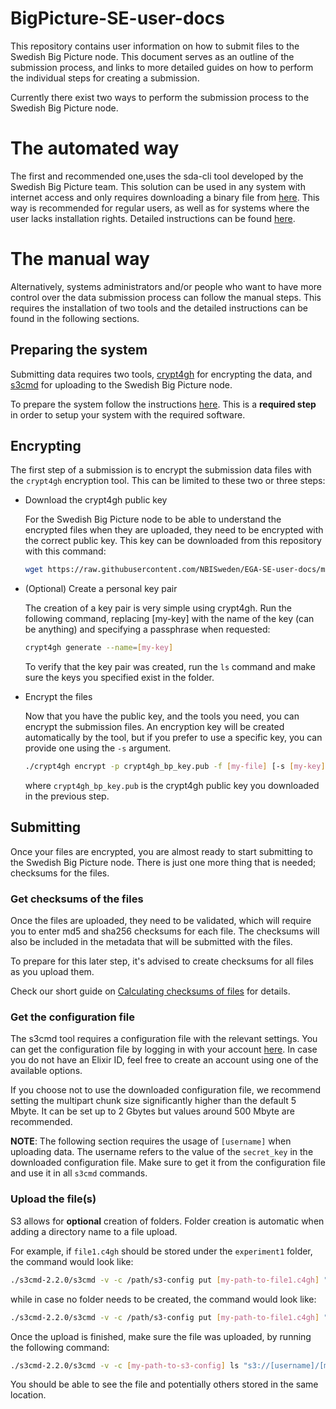 # BigPicture-SE-user-docs

This repository contains user information on how to submit files to the Swedish
Big Picture node. This document serves as an outline of the submission process, and links to more detailed guides on how to perform the individual steps for creating a submission.

Currently there exist two ways to perform the submission process to the Swedish Big Picture node. 

# The automated way

The first and recommended one,uses the sda-cli tool developed by the Swedish Big Picture team. This solution can be used in any system with internet access and only requires downloading a binary file from [here](https://github.com/NBISweden/sda-cli/releases). This way is recommended for regular users, as well as for systems where the user lacks installation rights. Detailed instructions can be found [here](https://github.com/NBISweden/sda-cli/).

# The manual way

Alternatively, systems administrators and/or people who want to have more control over the data submission process can follow the manual steps. This requires the installation of two tools and the detailed instructions can be found in the following sections.

## Preparing the system

Submitting data requires two tools, [crypt4gh](https://www.ga4gh.org/news/crypt4gh-a-secure-method-for-sharing-human-genetic-data/) for encrypting the data, and [s3cmd](https://s3tools.org/s3cmd) for uploading to the Swedish Big Picture node.

To prepare the system follow the instructions [here](binaries.md). This is a **required step**
in order to setup your system with the required software.

## Encrypting

The first step of a submission is to encrypt the submission data files with the
`crypt4gh` encryption tool. This can be limited to these two or three steps:

 - Download the crypt4gh public key

   For the Swedish Big Picture node to be able to understand the encrypted files when they are uploaded, they need to be encrypted with the correct public key. This key can be downloaded from this repository with this command:
   ```bash
   wget https://raw.githubusercontent.com/NBISweden/EGA-SE-user-docs/main/crypt4gh_bp_key.pub
   ```

 - (Optional) Create a personal key pair

   The creation of a key pair is very simple using crypt4gh. Run the following command, replacing [my-key] with the name of the key (can be anything) and specifying a passphrase when requested:
   
   ```bash
   crypt4gh generate --name=[my-key]
   ```

   To verify that the key pair was created, run the `ls` command and make sure the keys you specified exist in the folder.

 - Encrypt the files

   Now that you have the public key, and the tools you need, you can encrypt the submission files. An encryption key will be created automatically by the tool, but if you prefer to use a specific key, you can provide one using the `-s` argument.

   ```bash
   ./crypt4gh encrypt -p crypt4gh_bp_key.pub -f [my-file] [-s [my-key].sec.pem]
   ```
   where `crypt4gh_bp_key.pub` is the crypt4gh public key you downloaded in the previous step.

## Submitting

Once your files are encrypted, you are almost ready to start submitting to the
Swedish Big Picture node. There is just one more thing that is needed; checksums for the files.

### Get checksums of the files

Once the files are uploaded, they need to be validated, which will require you to enter md5 and sha256 checksums for each file. The checksums will also be included in the metadata that will be submitted with the files.

To prepare for this later step, it's advised to create checksums for all files as you upload them.

Check our short guide on [Calculating checksums of files](checksums.md) for details.

### Get the configuration file

The s3cmd tool requires a configuration file with the relevant settings. You can get the configuration file by logging in with your account [here](https://login.bp.nbis.se/). In case you do not have an Elixir ID, feel free to create an account using one of the available options.

If you choose not to use the downloaded configuration file, we recommend setting the multipart chunk size significantly higher than the default 5 Mbyte. It can be set up to 2 Gbytes but values around 500 Mbyte are recommended.

**NOTE**: The following section requires the usage of `[username]` when uploading data.
The username refers to the value of the `secret_key` in the downloaded configuration file. 
Make sure to get it from the configuration file and use it in all `s3cmd` commands.

### Upload the file(s)

S3 allows for **optional** creation of folders. Folder creation is automatic when adding a directory name to a file upload.

For example, if `file1.c4gh` should be stored under the `experiment1` folder,
the command would look like:

```bash
./s3cmd-2.2.0/s3cmd -v -c /path/s3-config put [my-path-to-file1.c4gh] "s3://[username]/experiment1/file1.c4gh"
```

while in case no folder needs to be created, the command would look like:

```bash
./s3cmd-2.2.0/s3cmd -v -c /path/s3-config put [my-path-to-file1.c4gh] "s3://[username]/file1.c4gh"
```

Once the upload is finished, make sure the file was uploaded, by running the
following command:

```bash
./s3cmd-2.2.0/s3cmd -v -c [my-path-to-s3-config] ls "s3://[username]/[my-s3-path]/"
```

You should be able to see the file and potentially others stored in the same
location.


